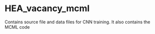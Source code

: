 # HEA_vacancy_mcml
Contains source file  and data files for CNN training. It also contains the MCML code 
